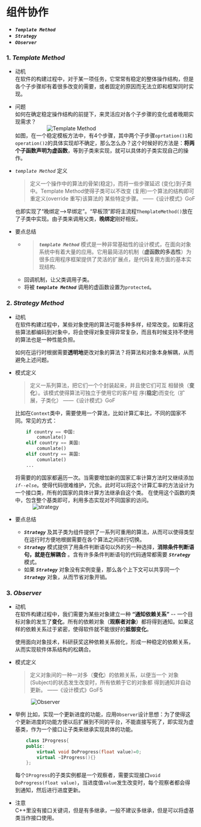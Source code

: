 # 组件协作 
+ ***`Template Method`***
+ ***`Strategy`*** 
+ ***`Observer`***

### 1. ***Template Method***
+ 动机  
在软件的构建过程中，对于某一项任务，它常常有稳定的整体操作结构，但是各个子步骤却有着很多改变的需要，或者固定的原因而无法立即和框架同时实现。  
+ 问题   
如何在确定稳定操作结构的前提下，来灵活应对各个子步骤的变化或者晚期实现需求？  
&emsp;&emsp;&emsp;&emsp;&emsp;&emsp;![Template Method](TemplateMethod.jpg)   
如图，在一个稳定模板方法中，有4个步骤，其中两个子步骤`oprtation()1`和`operation()2`的具体实现却不确定，那么怎么办？这个时候好的方法是：**将两个子函数声明为虚函数**，等到子类来实现，就可以具体的子类实现自己的操作。  
+ *`template Method`* 定义  
    > 定义一个操作中的算法的骨架(稳定)，而将一些步骤延迟
    > (变化)到子类中。Template Method使得子类可以不改变
    > (复用)一个算法的结构即可重定义(override 重写)该算法的
    > 某些特定步骤。
    >                           ——《设计模式》GoF

    也即实现了“晚绑定-->早绑定”。“早板顶”即将主流程`ThemplateMethod()`放在了子类中实现。由子类来调用父类，**晚绑定**刚好相反。
+ 要点总结  
    + >***`template Method`*** 模式是一种非常基础性的设计模式，在面向对象系统中有着大量的应用。它用最简洁的机制（**虚函数的多态性**）为很多应用程序框架提供了灵活的扩展点，是代码复用方面的基本实现结构.
    + 回调机制，让父类调用子类。  
    + 将被 ***`template Method`*** 调用的虚函数设置为`protected`。
### 2. ***Strategy Method***
+ 动机  
 在软件构建过程中，某些对象使用的算法可能多种多样，经常改变。如果将这些算法都编码到对象中，将会使得对象变得异常复杂，而且有时候支持不使用的算法也是一种性能负担。  

    如何在运行时根据需要**透明地**更改对象的算法？将算法和对象本身解耦，从而避免上述问题。  
+ 模式定义
    > 定义一系列算法，把它们一个个封装起来，并且使它们可互
    > 相替换（**变化**）。该模式使得算法可独立于使用它的客户程
    > 序(**稳定**)而变化（扩展，子类化）
    >                                   ——《设计模式》GoF
    
    比如在`Context`类中，需要使用一个算法，比如计算汇率比，不同的国家不同。常见的方式：
    ```python 
        if country == 中国:
            comunlate()
        elif country == 美国:
            comunlate()
        elif country == 英国:
            comunlate()
        ...
    ````
    将需要的的国家都遍历一次。当需要增加新的国家汇率计算方法时又继续添加 *`if--else`*。使得代码很难维护，冗余。此时可以将这个计算汇率的方法设计为一个接口类，所有的国家的具体计算方法继承自这个类。  在使用这个函数的类中，包含整个基类即可，利用多态实现对不同国家的访问。  
    &emsp;&emsp;&emsp; ![strategy](strategy.jpg)
+ 要点总结  
    + ***`Strategy`*** 及其子类为组件提供了一系列可重用的算法，从而可以使得类型在运行时方便地根据需要在各个算法之间进行切换。
    + ***`Strategy`*** 模式提供了用条件判断语句以外的另一种选择，**消除条件判断语句，就是在解耦合** 。含有许多条件判断语句的代码通常都需要 ***`Strategy`*** 模式。
    + 如果 ***`Strategy`*** 对象没有实例变量，那么各个上下文可以共享同一个 ***`Strategy`*** 对象，从而节省对象开销。

###  3. ***Observer***
+ 动机  
在软件构建过程中，我们需要为某些对象建立一种 **“通知依赖关系”**  -- 一个目标对象的发生了**变化**，所有的依赖对象（**观察者对象**）都将得到通知。如果这样的依赖关系过于紧密，使得软件就不能很好的**抵御变化**。

    使用面向对象技术，科研获奖这种依赖关系弱化，形成一种稳定的依赖关系，从而实现软件体系结构的松耦合。
+ 模式定义  
    > 定义对象间的一种一对多（**变化**）的依赖关系，以便当一个
    > 对象(Subject)的状态发生改变时，所有依赖于它的对象都
    > 得到通知并自动更新。
    > ——《设计模式》GoF5    
       
    &emsp;&emsp;&emsp;![Observer](Observer.jpg) 

+ 举例
    比如，实现一个更新进度的功能，应用`Observer`设计思想：为了使得这个更新进度的功能方便以后扩展到不同的平台，不能直接写死了，即实现为虚基类，作为一个接口让子类来继承实现具体的功能。
    ```cpp 
        class IProgress{
        public:
            virtual void DoProgress(float value)=0;
            virtual ~IProgress(){}
        };
    ```
    每个`IProgress`的子类实例都是一个观察者，需要实现接口`void DoProgress(float value)`，当进度值`value`发生改变时，每个观察者都会得到通知，然后进行进度更新。  

+ 注意  
    C++里没有接口关键词，但是有多继承，一般不建议多继承，但是可以将虚基类当作接口使用。